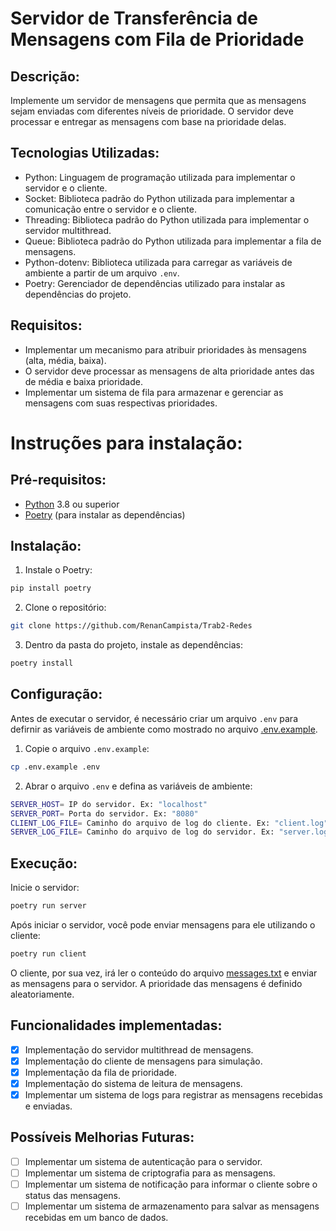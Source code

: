 # Servidor de Transferência de Mensagens com Fila de Prioridade

## Descrição:
Implemente um servidor de mensagens que permita que as mensagens sejam enviadas com diferentes níveis de prioridade. O servidor deve processar e entregar as mensagens com base na prioridade delas.

## Tecnologias Utilizadas:
- Python: Linguagem de programação utilizada para implementar o servidor e o cliente.
- Socket: Biblioteca padrão do Python utilizada para implementar a comunicação entre o servidor e o cliente.
- Threading: Biblioteca padrão do Python utilizada para implementar o servidor multithread.
- Queue: Biblioteca padrão do Python utilizada para implementar a fila de mensagens.
- Python-dotenv: Biblioteca utilizada para carregar as variáveis de ambiente a partir de um arquivo `.env`.
- Poetry: Gerenciador de dependências utilizado para instalar as dependências do projeto.


## Requisitos:
- Implementar um mecanismo para atribuir prioridades às mensagens (alta, média, baixa).
- O servidor deve processar as mensagens de alta prioridade antes das de média e baixa prioridade.
- Implementar um sistema de fila para armazenar e gerenciar as mensagens com suas respectivas prioridades.


# Instruções para instalação:
## Pré-requisitos:
- [Python](https://www.python.org/) 3.8 ou superior
- [Poetry](https://python-poetry.org/) (para instalar as dependências)

## Instalação:
1. Instale o Poetry:
```bash
pip install poetry
```

2. Clone o repositório:
```bash
git clone https://github.com/RenanCampista/Trab2-Redes
```

3. Dentro da pasta do projeto, instale as dependências:
```bash
poetry install
```

## Configuração:
Antes de executar o servidor, é necessário criar um arquivo `.env` para defirnir as variáveis de ambiente como mostrado no arquivo [.env.example](.env.example).

1. Copie o arquivo `.env.example`:
```bash
cp .env.example .env
```

2. Abrar o arquivo `.env` e defina as variáveis de ambiente:
```bash
SERVER_HOST= IP do servidor. Ex: "localhost"
SERVER_PORT= Porta do servidor. Ex: "8080"
CLIENT_LOG_FILE= Caminho do arquivo de log do cliente. Ex: "client.log"
SERVER_LOG_FILE= Caminho do arquivo de log do servidor. Ex: "server.log"
```

## Execução:
Inicie o servidor:
```bash
poetry run server
```

Após iniciar o servidor, você pode enviar mensagens para ele utilizando o cliente:
```bash
poetry run client
```

O cliente, por sua vez, irá ler o conteúdo do arquivo [messages.txt](messages.txt) e enviar as mensagens para o servidor. A prioridade das mensagens é definido aleatoriamente.


## Funcionalidades implementadas:
- [x] Implementação do servidor multithread de mensagens.
- [x] Implementação do cliente de mensagens para simulação.
- [x] Implementação da fila de prioridade.
- [x] Implementação do sistema de leitura de mensagens.
- [x] Implementar um sistema de logs para registrar as mensagens recebidas e enviadas.

## Possíveis Melhorias Futuras:
- [ ] Implementar um sistema de autenticação para o servidor.
- [ ] Implementar um sistema de criptografia para as mensagens.
- [ ] Implementar um sistema de notificação para informar o cliente sobre o status das mensagens.
- [ ] Implementar um sistema de armazenamento para salvar as mensagens recebidas em um banco de dados.